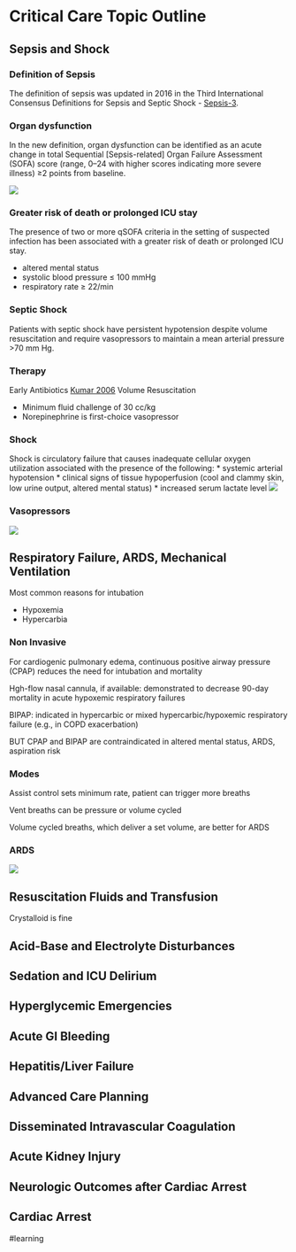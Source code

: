# Critical Care Topic Outline
## Sepsis and Shock
### Definition of Sepsis
The definition of sepsis was updated in 2016 in the Third International Consensus Definitions for Sepsis and Septic Shock  - [Sepsis-3](https://jamanetwork.com/journals/jama/fullarticle/2492881?utm_medium=referral&utm_source=r360&utm_campaign=criticalcare).

### Organ dysfunction
In the new definition, organ dysfunction can be identified as an acute change in total Sequential [Sepsis-related] Organ Failure Assessment (SOFA) score (range, 0–24 with higher scores indicating more severe illness) ≥2 points from baseline.

![](Critical%20Care%20Topic%20Outline/C7E399BC-4E9C-4970-A6BB-94115FDD026A.png)

### Greater risk of death or prolonged ICU stay
The presence of two or more qSOFA criteria in the setting of suspected infection has been associated with a greater risk of death or prolonged ICU stay.

* altered mental status
* systolic blood pressure ≤ 100 mmHg
* respiratory rate ≥ 22/min

### Septic Shock
Patients with septic shock have persistent hypotension despite volume resuscitation and require vasopressors to maintain a mean arterial pressure >70 mm Hg.

### Therapy
Early Antibiotics [Kumar 2006](https://www.ncbi.nlm.nih.gov/m/pubmed/16625125/)
Volume Resuscitation
* Minimum fluid challenge of 30 cc/kg
* Norepinephrine is first-choice vasopressor

### Shock
Shock is circulatory failure that causes inadequate cellular oxygen utilization associated with the presence of the following:
	* 	systemic arterial hypotension
	* 	clinical signs of tissue hypoperfusion (cool and clammy skin, low urine output, altered mental status)
	* 	increased serum lactate level
	![](Critical%20Care%20Topic%20Outline/image.png)

### Vasopressors
![](Critical%20Care%20Topic%20Outline/image.png)

## Respiratory Failure, ARDS, Mechanical Ventilation
Most common reasons for intubation
* Hypoxemia
* Hypercarbia

### Non Invasive
For cardiogenic pulmonary edema, continuous positive airway pressure (CPAP) reduces the need for intubation and mortality

Hgh-flow nasal cannula, if available: demonstrated to decrease 90-day mortality in acute hypoxemic respiratory failures

BIPAP: indicated in hypercarbic or mixed hypercarbic/hypoxemic respiratory failure (e.g., in COPD exacerbation)

BUT CPAP and BIPAP are contraindicated in altered mental status, ARDS, aspiration risk

### Modes
Assist control sets minimum rate, patient can trigger more breaths

Vent breaths can be pressure or volume cycled

Volume cycled breaths, which deliver a set volume, are better for ARDS

### ARDS
![](Critical%20Care%20Topic%20Outline/image.png)

## Resuscitation Fluids and Transfusion
Crystalloid is fine

## Acid-Base and Electrolyte Disturbances
## Sedation and ICU Delirium
## Hyperglycemic Emergencies
## Acute GI Bleeding
## Hepatitis/Liver Failure
## Advanced Care Planning
## Disseminated Intravascular Coagulation
## Acute Kidney Injury
## Neurologic Outcomes after Cardiac Arrest
## Cardiac Arrest

#learning